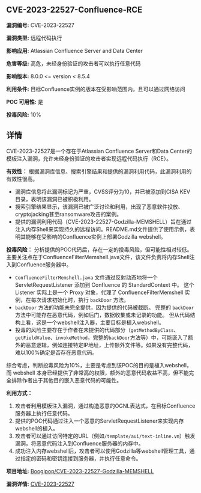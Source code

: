 ## CVE-2023-22527-Confluence-RCE

**漏洞编号:** CVE-2023-22527

**漏洞类型:** 远程代码执行

**影响应用:** Atlassian Confluence Server and Data Center

**危害等级:** 高危，未经身份验证的攻击者可以执行任意代码

**影响版本:** 8.0.0 <= version < 8.5.4

**利用条件:** 目标Confluence实例的版本在受影响范围内，且可以通过网络访问

**POC 可用性:** 是

**投毒风险:** 10%

## 详情

CVE-2023-22527是一个存在于Atlassian Confluence Server和Data Center的模板注入漏洞，允许未经身份验证的攻击者实现远程代码执行（RCE）。

**有效性：**
根据漏洞库信息、搜索引擎结果和提供的漏洞利用代码，此漏洞利用的有效性很高。
*   漏洞库信息将此漏洞标记为严重，CVSS评分为10，并已被添加到CISA KEV目录，表明该漏洞已被积极利用。
*   搜索引擎结果显示，该漏洞已被广泛讨论和利用，出现了恶意软件投放、cryptojacking甚至ransomware攻击的案例。
*   提供的漏洞利用代码（CVE-2023-22527-Godzilla-MEMSHELL）旨在通过注入内存Shell来实现持久的远程访问。README.md文件提供了使用示例，表明其能够在受影响的Confluence实例上部署Godzilla webshell。

**投毒风险：**
分析提供的POC代码后，存在一定的投毒风险，但可能性相对较低。主要关注点在于ConfluenceFilterMemshell.java文件，该文件负责将内存Shell注入到Confluence服务器中。
*   `ConfluenceFilterMemshell.java` 文件通过反射动态地将一个 ServletRequestListener 添加到 Confluence 的 StandardContext 中。 这个 Listener 实际上是一个 Proxy 对象，代理了 ConfluenceFilterMemshell 实例，在每次请求初始化时，执行 `backDoor` 方法。
*   `backDoor` 方法的功能未完全提供，因为提供的代码被截断。 完整的 `backDoor` 方法中可能存在恶意代码，例如后门，数据收集或未记录的功能。 但从代码结构上看，这是一个webshell注入器，主要目标是植入webshell。
*   投毒的风险主要存在于作者在未提供的代码部分（`getMethodByClass`、`getFieldValue`、`invokeMethod`，完整的`backDoor`方法等）中，可能嵌入了额外的恶意逻辑，例如连接特定IP地址，上传额外文件等。如果没有完整代码，难以100%确定是否存在恶意代码。

综合考虑，判断投毒风险为10%，主要是考虑到该POC的目的是植入webshell，而 webshell 本身已经提供了非常高的权限，额外的恶意代码收益不高，但不能完全排除作者出于其他目的嵌入恶意代码的可能性。

**利用方式：**
1.  攻击者利用模板注入漏洞，通过构造恶意的OGNL表达式，在目标Confluence服务器上执行任意代码。
2.  提供的POC代码通过注入一个恶意的ServletRequestListener来实现内存webshell的植入。
3.  攻击者可以通过访问特定的URL（例如`/template/aui/text-inline.vm`）触发漏洞，将恶意代码注入到Confluence服务器的内存中。
4.  成功注入内存webshell后，攻击者可以使用Godzilla等webshell管理工具，通过指定的密码和密钥连接到服务器，并执行任意命令。

**项目地址:** [Boogipop/CVE-2023-22527-Godzilla-MEMSHELL](https://github.com/Boogipop/CVE-2023-22527-Godzilla-MEMSHELL)

**漏洞详情:** [CVE-2023-22527](https://nvd.nist.gov/vuln/detail/CVE-2023-22527)
